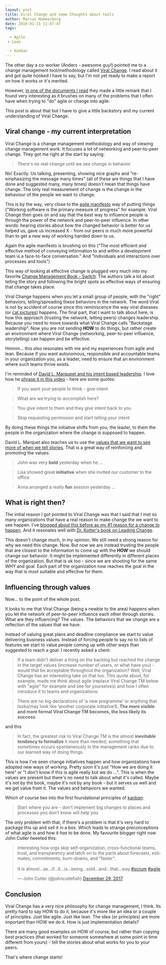 ```yaml
---
layout: post
title: Viral Change and some thoughts about tools
author: Marcus Hammarberg
date: 2018-01-11 11:47:47
tags:

  - Agile
 - Lean

  - Kanban
---
```


The other day a co-worker (Anders - awesome guy!) pointed me to a change management tool/methodology called [Viral Change](http://www.viralchange.com/). I read about it and got quite hooked I have to say, but I'm not yet ready to make a report on how it works or it's merited.

However, [in one of the documents I read](https://viralchange.files.wordpress.com/2010/03/changing-the-way-we-think-about-change-leandro-herrero.pdf) they made a little remark that I found very interesting as it brushes on many of the problems that I often have when trying to "do" agile or change into agile.

This post is about that but I have to give a little backstory and my current understanding of Viral Change.

<!-- excerpt-end -->

## Viral change - my current interpretation

Viral Change is a change management methodology and way of viewing change management work. It focuses a lot of networking and peer-to-peer change. They got me right at the start by saying:

> There's no real change until we see change in behavior

No! Exactly. Us talking, presenting, showing nice graphs and "re-emphasizing the message many times" (all of these are things that I have done and suggested many, many times) doesn't mean that things have change. The only real measurement of change is the change in the behaviour of the people we want to change.

This is by the way, very close to the [agile manifesto](http://agilemanifesto.org/) way of putting things ("Working software is the primary measure of progress" for example.
Viral Change then goes on and say that the best way to influence people is through the power of the network and peer-to-peer influence. In other words: hearing stories about how the changed behavior is better for us helped us, gave us increased X - from our peers is much more powerful than to get a new way of working handed down to us.

Again the agile manifesto is brushing on this ("The most efficient and effective method of conveying information to and within a development team is a face-to-face conversation." And "Individuals and interactions over processes and tools")

This way of looking at effective change is plugged very much into my favorite [Change Management Book - Switch](http://heathbrothers.com/books/switch/). The authors talk a lot about telling the story and following the bright spots as effective ways of ensuring that change takes place.

Viral Change happens when you let a small group of people, with the "right" behaviors, telling/spreading these behaviors in the network. The word Viral is not by accident of course since this reminiscence the way viral diseases (or [cat pictures](https://www.buzzfeed.com/expresident/best-cat-pictures)) happens.
The final part, that I want to talk about here, is how this approach (trusting the network, letting peers) changes leadership. Because you need to move towards what Viral Change calls "Backstage leadership". Now you are not sending **HOW** to do things, but rather create an environment where Viral Change (networking, peer-to-peer influence, storytelling) can happen and be effective.

Hmmm… this *also* resonates with me and my experiences from agile and lean. Because if you want autonomous, responsible and accountable teams in your organization you, as a leader, need to ensure that an environment where such teams thrive exists.

I'm reminded of [David L. Marqueet and his intent based leadership](http://www.davidmarquet.com/). I love how he [phrase it in this video](https://youtu.be/OqmdLcyES_Q?t=3m3s) - here are some quotes:

> If you want your people to think - give intent

> What are we trying to accomplish here?

> You give intent to them and they give intent back to you

> Stop requesting permission and start telling your intent

By doing these things the initiative shifts from you, the leader, to them the people in the organization where the change is supposed to happen.

David L. Marquet also teaches us to use the [values that we want to see more of when we tell stories](https://youtu.be/MkLhlJyfpsw?t=4m). That is a great way of reinforcing and promoting the values:

> John was very **bold** yesterday when he …

> Lisa showed great **initiative** when she invited our customer to the office

> Anna arranged a really **fun** session yesterday …

## What is right then?

The initial reason I got pointed to Viral Change was that I said that I met so many organizations that have a real reason to make change the we want to see happen. I've [blogged about this before as my #1 reason for a change to happen](http://www.marcusoft.net/2012/10/agilechangetop51.html). And it resonates well with [Dr. Kotter's book on Leading Change](https://www.amazon.com/Leading-Change-New-Preface-Author/dp/1422186431).

This doesn't change much, in my opinion. We still need a strong reason for why we need this change. Now. But now we are instead trusting the people that are closest to the information to come up with the **HOW** we should change our behavior. It might be implemented differently in different places of the organization. But that is ok too - since we are shooting for the same WHY and goal. Each part of the organization now reaches the goal in the way that is most suitable and effective for them.

## Influencing through values

Now… to the point of the whole post.

It looks to me that Viral Change (being a newbie to the area) happens when you let the network of peer-to-peer influence each other through stories. What are they influencing? The values. The behaviors that we change are a reflection of the values that we have.

Instead of valuing great plans and deadline compliance we start to value delivering business values. Instead of forcing people to say no to lists of features we start to value people coming up with other ways than suggested to reach a goal. I recently asked a client:

> If a team didn't deliver a thing on the backlog but reached the change in the target values (increase number of users, or what have you) - would that be acceptable throughout the organization?
Well, Viral Change has an interesting take on that too.  This quote about, for example, made me think about agile (replace Viral Change TM below with "agile" for example and see for yourselves) and how I often introduce it to teams and organizations:

> There are no big declarations of ‘a new programme’ or anything that looks/may look like ’another corporate initiative’6. **The more visible and more formal Viral Change TM becomes, the less likely its success**.


and this

> In fact, the greatest risk to Viral Change TM is the almost **inevitable tendency to formalize** it more than needed; something that sometimes occurs spontaneously in the management ranks due to our learned way of doing things.

This is how I've seen change initiatives happen and how organizations have adopted new ways of working. Pretty soon it's just "How we are doing it here" or "I don't know if this is agile really but we do …". This is when the values are present but there's no need to talk about what it's called. Maybe it's not by the book, maybe it's not by any book - but it serves us well and we get value from it. The values and behaviors we wanted.

Which of course ties into the first foundational principles of [kanban](https://www.manning.com/books/kanban-in-action):

> Start where you are - don't implement big changes to places and processes you don't know will help you

The only problem with that, if there's a problem is that it's very hard to package this up and sell it in a box. Which leads to strange preconceptions of what agile is and how it *has* to be done. My favourite blogger right now John Cutler tweeted this:

<blockquote class="twitter-tweet" data-partner="tweetdeck"><p lang="en" dir="ltr">Interesting how orgs skip self-organization, cross-functional teams, trust, and transparency and latch on to the parts about forecasts, estimates, commitments, burn-downs, and “faster”. <br><br>It is almost...as...if...it...is...being...sold...and...that...way.<a href="https://twitter.com/hashtag/scrum?src=hash&amp;ref_src=twsrc%5Etfw">#scrum</a> <a href="https://twitter.com/hashtag/agile?src=hash&amp;ref_src=twsrc%5Etfw">#agile</a></p>&mdash; John Cutler (@johncutlefish) <a href="https://twitter.com/johncutlefish/status/946805413571416064?ref_src=twsrc%5Etfw">December 29, 2017</a></blockquote>
<script async src="https://platform.twitter.com/widgets.js" charset="utf-8"></script>

## Conclusion

Viral Change has a very nice philosophy for change management, I think. Its pretty hard to say HOW to do it, because it's more like an idea or a couple of principles. Just like agile. Just like lean. The idea (or principles) are more important than HOW we do it. How is just implementation details?

There are many good examples on HOW of course, but rather than copying best practices (that worked for someone somewhere at some point in time different from yours) - tell the stories about what works for you to your peers.

That's where change starts!